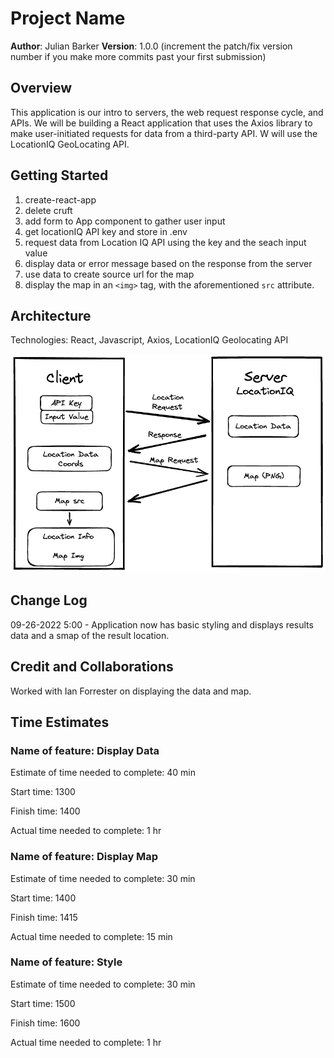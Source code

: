 # Project Name

**Author**: Julian Barker
**Version**: 1.0.0 (increment the patch/fix version number if you make more commits past your first submission)

## Overview
This application is our intro to servers, the web request response cycle, and APIs.  We will be building a React application that uses the Axios library to make user-initiated requests for data from a third-party API. W will use the LocationIQ GeoLocating API.

## Getting Started

1. create-react-app
2. delete cruft
3. add form to App component to gather user input
4. get locationIQ API key and store in .env
5. request data from Location IQ API using the key and the seach input value
6. display data or error message based on the response from the server
7. use data to create source url for the map
8. display the map in an `<img>` tag, with the aforementioned `src` attribute.

## Architecture

Technologies: React, Javascript, Axios, LocationIQ Geolocating API

![image](./code-301-city-explorer-diagram.png)

## Change Log

09-26-2022 5:00 - Application now has basic styling and displays results data and a smap of the result location.

## Credit and Collaborations

Worked with Ian Forrester on displaying the data and map.

## Time Estimates

### Name of feature: Display Data

Estimate of time needed to complete: 40 min

Start time: 1300

Finish time: 1400

Actual time needed to complete: 1 hr

### Name of feature: Display Map

Estimate of time needed to complete: 30 min

Start time: 1400

Finish time: 1415

Actual time needed to complete: 15 min

### Name of feature: Style

Estimate of time needed to complete: 30 min

Start time: 1500

Finish time: 1600

Actual time needed to complete: 1 hr

